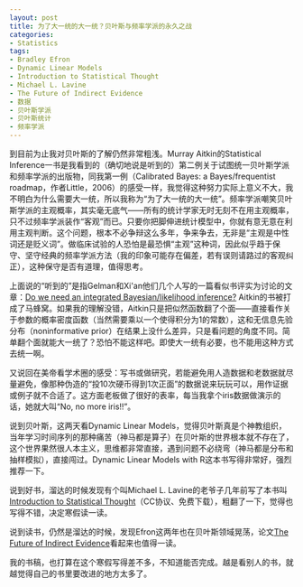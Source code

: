 ```yaml
---
layout: post
title: 为了大一统的大一统？贝叶斯与频率学派的永久之战
categories:
- Statistics
tags:
- Bradley Efron
- Dynamic Linear Models
- Introduction to Statistical Thought
- Michael L. Lavine
- The Future of Indirect Evidence
- 数据
- 贝叶斯学派
- 贝叶斯统计
- 频率学派
---
```


到目前为止我对贝叶斯的了解仍然非常粗浅。Murray Aitkin的Statistical Inference一书是我看到的（确切地说是听到的）第二例关于试图统一贝叶斯学派和频率学派的出版物，同我第一例（Calibrated Bayes: a Bayes/frequentist roadmap，作者Little，2006）的感受一样，我觉得这种努力实际上意义不大，我不明白为什么需要大一统，所以我称为“为了大一统的大一统”。频率学派嘲笑贝叶斯学派的主观概率，其实毫无底气——所有的统计学家无时无刻不在用主观概率，只不过频率学派装作“客观”而已。只要你把脚伸进统计模型中，你就有意无意在利用主观判断。这个问题，根本不必争辩这么多年，争来争去，无非是“主观是中性词还是贬义词”。做临床试验的人恐怕是最恐惧“主观”这种词，因此似乎趋于保守、坚守经典的频率学派方法（我的印象可能存在偏差，若有误则请路过的客观纠正），这种保守是否有道理，值得思考。

上面说的“听到的”是指Gelman和Xi'an他们几个人写的一篇看似书评实为讨论的文章：[Do we need an integrated Bayesian/likelihood inference?](http://arxiv.org/abs/1012.2184) Aitkin的书被打成了马蜂窝。如果我的理解没错，Aitkin只是把似然函数翻了个面——直接看作关于参数的概率密度函数（当然需要乘以一个使得积分为1的常数），这和无信息先验分布（noninformative prior）在结果上没什么差异，只是看问题的角度不同。简单翻个面就能大一统了？恐怕不能这样吧。即使大一统有必要，也不能用这种方式去统一啊。

又说回在美帝看学术圈的感受：写书或做研究，若能避免用人造数据和老数据就尽量避免，像那种伪造的“投10次硬币得到1次正面”的数据说来玩玩可以，用作证据或例子就不合适了。这方面老板做了很好的表率，每当我拿个iris数据做演示的话，她就大叫“No, no more iris!!”。

说到贝叶斯，这两天看Dynamic Linear Models，觉得贝叶斯真是个神教组织，当年学习时间序列的那种痛苦（神马都是算子）在贝叶斯的世界根本就不存在了，这个世界果然很人本主义，思维都非常直接，遇到问题不必绕弯（神马都是分布和抽样模拟），直接闯过。Dynamic Linear Models with R这本书写得非常好，强烈推荐一下。

说到好书，溜达的时候发现有个叫Michael L. Lavine的老爷子几年前写了本书叫[Introduction to Statistical Thought](http://www.math.umass.edu/~lavine/Book/book.html)（CC协议、免费下载），粗翻了一下，觉得也写得不错，决定寒假读一读。

说到读书，仍然是溜达的时候，发现Efron这两年也在贝叶斯领域晃荡，论文[The Future of Indirect Evidence](http://www-stat.stanford.edu/~ckirby/brad/papers/2009Future.pdf)看起来也值得一读。

我的书稿，也打算在这个寒假写得差不多，不知道能否完成。越是看别人的书，就越觉得自己的书里要改进的地方太多了。
